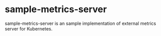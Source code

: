 # sample-metrics-server
sample-metrics-server is an sample implementation of external metrics server for Kubernetes.
